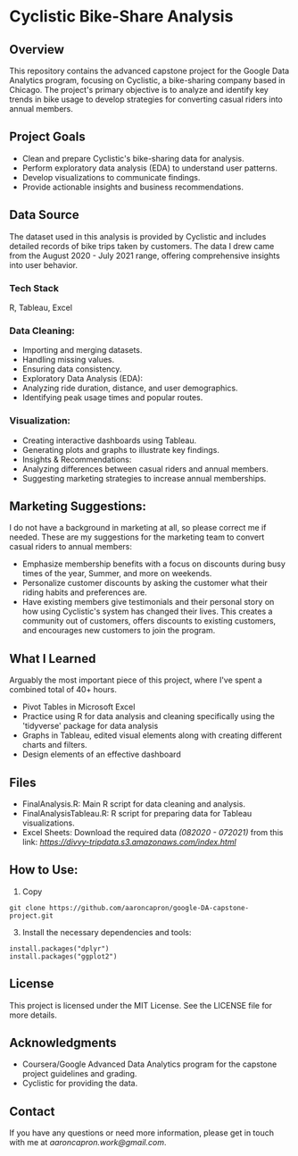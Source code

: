 # Cyclistic Bike-Share Analysis
## **Overview**

This repository contains the advanced capstone project for the Google Data Analytics program, focusing on Cyclistic, a bike-sharing company based in Chicago. The project's primary objective is to analyze and identify key trends in bike usage to develop strategies for converting casual riders into annual members.

## **Project Goals**

- Clean and prepare Cyclistic's bike-sharing data for analysis.
- Perform exploratory data analysis (EDA) to understand user patterns.
- Develop visualizations to communicate findings.
- Provide actionable insights and business recommendations.

## **Data Source**

The dataset used in this analysis is provided by Cyclistic and includes detailed records of bike trips taken by customers. 
The data I drew came from the August 2020 - July 2021 range, offering comprehensive insights into user behavior.

### **Tech Stack**
R, Tableau, Excel

### **Data Cleaning:**
- Importing and merging datasets.
- Handling missing values.
- Ensuring data consistency.
- Exploratory Data Analysis (EDA):
- Analyzing ride duration, distance, and user demographics.
- Identifying peak usage times and popular routes.

### **Visualization:**
- Creating interactive dashboards using Tableau.
- Generating plots and graphs to illustrate key findings.
- Insights & Recommendations:
- Analyzing differences between casual riders and annual members.
- Suggesting marketing strategies to increase annual memberships.

## **Marketing Suggestions:**
I do not have a background in marketing at all, so please correct me if needed.
These are my suggestions for the marketing team to convert casual riders to annual members:

- Emphasize membership benefits with a focus on discounts during busy times of the year, Summer, and more on weekends. 
- Personalize customer discounts by asking the customer what their riding habits and preferences are.
- Have existing members give testimonials and their personal story on how using Cyclistic's system has changed their lives.
  This creates a community out of customers, offers discounts to existing customers, and encourages new customers to join the program. 

## **What I Learned**
Arguably the most important piece of this project, where I've spent a combined total of 40+ hours.
- Pivot Tables in Microsoft Excel
- Practice using R for data analysis and cleaning specifically using the 'tidyverse' package for data analysis 
- Graphs in Tableau, edited visual elements along with creating different charts and filters. 
- Design elements of an effective dashboard

## **Files**

- FinalAnalysis.R: Main R script for data cleaning and analysis.
- FinalAnalysisTableau.R: R script for preparing data for Tableau visualizations.
- Excel Sheets: Download the required data _(082020 - 072021)_ from this link: 
  _https://divvy-tripdata.s3.amazonaws.com/index.html_

## **How to Use:**

1. Copy
```
git clone https://github.com/aaroncapron/google-DA-capstone-project.git
```
3. Install the necessary dependencies and tools:
```
install.packages("dplyr")
install.packages("ggplot2")
```

## **License**
This project is licensed under the MIT License. See the LICENSE file for more details.

## **Acknowledgments**
- Coursera/Google Advanced Data Analytics program for the capstone project guidelines and grading.
- Cyclistic for providing the data.

## **Contact**
If you have any questions or need more information, please get in touch with me at _aaroncapron.work@gmail.com_.

